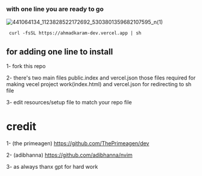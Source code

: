### with one line you are ready to go
![441064134_1123828522172692_5303801359682107595_n(1)](https://github.com/user-attachments/assets/c149b0a2-59b7-4cec-a309-c75296a929c7)

```
 curl -fsSL https://ahmadkaram-dev.vercel.app | sh
```

## for adding one line to install

 1- fork this repo

2- there's two main files public.index and vercel.json those files required for making vecel project work(index.html)
and vercel.json for redirecting to sh file

3- edit resources/setup file to match your repo file

# credit
1- (the primeagen) https://github.com/ThePrimeagen/dev

2- (adibhanna) https://github.com/adibhanna/nvim

3- as always thanx gpt for hard work
